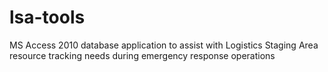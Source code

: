 # lsa-tools
MS Access 2010 database application to assist with Logistics Staging Area resource tracking needs during emergency response operations
